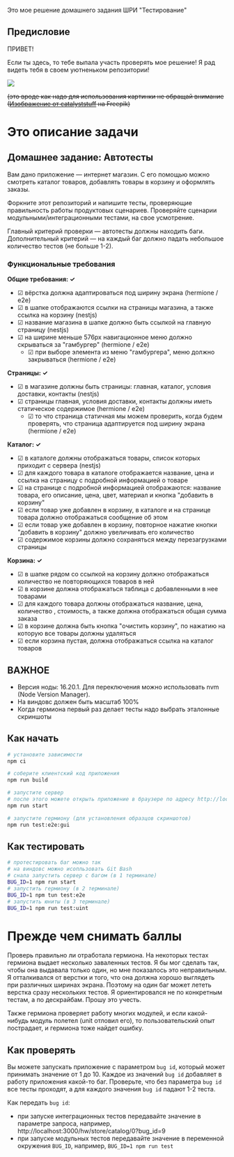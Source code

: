 Это мое решение домашнего задания ШРИ "Тестирование"

## Предисловие

ПРИВЕТ!

Если ты здесь, то тебе выпала участь проверять мое решение! Я рад видеть тебя в своем уютненьком репозитории!

<img src="https://img.freepik.com/free-vector/cute-cat-holding-fish-cartoon-icon-illustration-animal-food-icon-concept-isolated-flat-cartoon-style_138676-2171.jpg?w=740&t=st=1688364675~exp=1688365275~hmac=e0f4ab9baae1774e473dad18a3bd24c28f86883ba05ede833523005500a39ed0">

~~(это вроде как надо для использования картинки не обращай внимание (<a href="https://ru.freepik.com/free-vector/cute-cat-holding-fish-cartoon-icon-illustration-animal-food-icon-concept-isolated-flat-cartoon-style_10909207.htm#page=2&query=cute%20cat&position=10&from_view=search&track=ais">Изображение от catalyststuff</a> на Freepik)~~


# Это описание задачи
## Домашнее задание: Автотесты

Вам дано приложение — интернет магазин. С его помощью можно смотреть каталог товаров, добавлять товары в корзину и оформлять заказы.

Форкните этот репозиторий и напишите тесты, проверяющие правильность работы продуктовых сценариев. Проверяйте сценарии модульными/интеграционными тестами, на свое усмотрение.

Главный критерий проверки — автотесты должны находить баги. Дополнительный критерий — на каждый баг должно падать небольшое количество тестов (не больше 1-2).

### Функциональные требования

**Общие требования: &check;**
- &#x2611; вёрстка должна адаптироваться под ширину экрана (hermione / e2e)
- &#x2611; в шапке отображаются ссылки на страницы магазина, а также ссылка на корзину (nestjs)
- &#x2611; название магазина в шапке должно быть ссылкой на главную страницу (nestjs)
- &#x2611; на ширине меньше 576px навигационное меню должно скрываться за "гамбургер" (hermione / e2e)
  - &#x2611; при выборе элемента из меню "гамбургера", меню должно закрываться (hermione / e2e)

**Страницы: &check;**
- &#x2611; в магазине должны быть страницы: главная, каталог, условия доставки, контакты (nestjs)
- &#x2611; страницы главная, условия доставки, контакты должны иметь статическое содержимое (hermione / e2e)
  - &#x2611; то что страница статичная мы можем проверить, когда будем проверять, что страница адаптируется под ширину экрана (hermione / e2e)

**Каталог: &check;**
- &#x2611; в каталоге должны отображаться товары, список которых приходит с сервера (nestjs)
- &#x2611; для каждого товара в каталоге отображается название, цена и ссылка на страницу с подробной информацией о товаре
- &#x2611; на странице с подробной информацией отображаются: название товара, его описание, цена, цвет, материал и кнопка "добавить в корзину"
- &#x2611; если товар уже добавлен в корзину, в каталоге и на странице товара должно отображаться сообщение об этом
- &#x2611; если товар уже добавлен в корзину, повторное нажатие кнопки "добавить в корзину" должно увеличивать его количество
- &#x2611; содержимое корзины должно сохраняться между перезагрузками страницы

**Корзина: &check;**
- &#x2611; в шапке рядом со ссылкой на корзину должно отображаться количество не повторяющихся товаров в ней
- &#x2611; в корзине должна отображаться таблица с добавленными в нее товарами
- &#x2611; для каждого товара должны отображаться название, цена, количество , стоимость, а также должна отображаться общая сумма заказа
- &#x2611; в корзине должна быть кнопка "очистить корзину", по нажатию на которую все товары должны удаляться
- &#x2611; если корзина пустая, должна отображаться ссылка на каталог товаров

## ВАЖНОЕ

- Версия ноды: 16.20.1. Для переключения можно использовать nvm (Node Version Manager).
- На виндовс должен быть масштаб 100%
- Когда гермиона первый раз делает тесты надо выбрать эталонные скриншоты

## Как начать

```sh
# установите зависимости
npm ci

# соберите клиентский код приложения
npm run build

# запустите сервер
# после этого можете открыть приложение в браузере по адресу http://localhost:3000/hw/store
npm run start

# запустите гермиону (для установления образцов скриншотов)
npm run test:e2e:gui
```

## Как тестировать
```sh
# протестировать баг можно так
# на виндовс можно исопльзовать Git Bash
# снала запустить сервер с багом (в 1 терминале)
BUG_ID=1 npm run start
# запустить гермиону (в 2 терминале)
BUG_ID=1 npm tun test:e2e
# запустить юниты (в 3 терминале)
BUG_ID=1 npm run test:uint
```


# Прежде чем снимать баллы
Проверь правильно ли отработала гермиона.
На некоторых тестах гермиона выдает несколько заваленных тестов. Я бы мог сделать так, чтобы она выдавала только один, но мне показалось это неправильным. Я отталкивался от верстки и того, что она должна хорошо выглядеть при различных ширинах экрана. Поэтому на один баг может лететь верстка сразу нескольких тестов. Я ориентировался не по конкретным тестам, а по дескрайбам. Прошу это учесть.

Также гермиона проверяет работу многих модулей, и если какой-нибудь модуль полетел (unit отловил его), то пользовательский опыт пострадает, и гермиона тоже найдет ошибку.

## Как проверять

Вы можете запускать приложение с параметром `bug id`, который может принимать значение от 1 до 10. Каждое из значений `bug id` добавляет в работу приложения какой-то баг. Проверьте, что без параметра `bug id` все тесты проходят, а для каждого значения `bug id` падают 1-2 теста.

Как передать `bug id`:
- при запуске интеграционных тестов передавайте значение в параметре запроса, например, http://localhost:3000/hw/store/catalog/0?bug_id=9
- при запуске модульных тестов передавайте значение в переменной окружения `BUG_ID`, например, `BUG_ID=1 npm run test`

